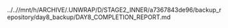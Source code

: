 ../..//mnt/h/ARCHIVE/.UNWRAP/D/STAGE2_INNER/a7367843de96/backup_repository/day8_backup/DAY8_COMPLETION_REPORT.md